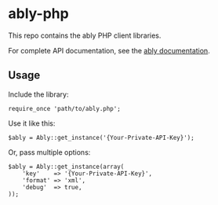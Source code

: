 # ably-php

This repo contains the ably PHP client libraries.

For complete API documentation, see the [ably documentation](https://ably.io/documentation).

## Usage

Include the library:

    require_once 'path/to/ably.php';

Use it like this:

    $ably = Ably::get_instance('{Your-Private-API-Key}');

Or, pass multiple options:

    $ably = Ably::get_instance(array(
        'key'    => '{Your-Private-API-Key}',
        'format' => 'xml',
        'debug'  => true,
    ));
